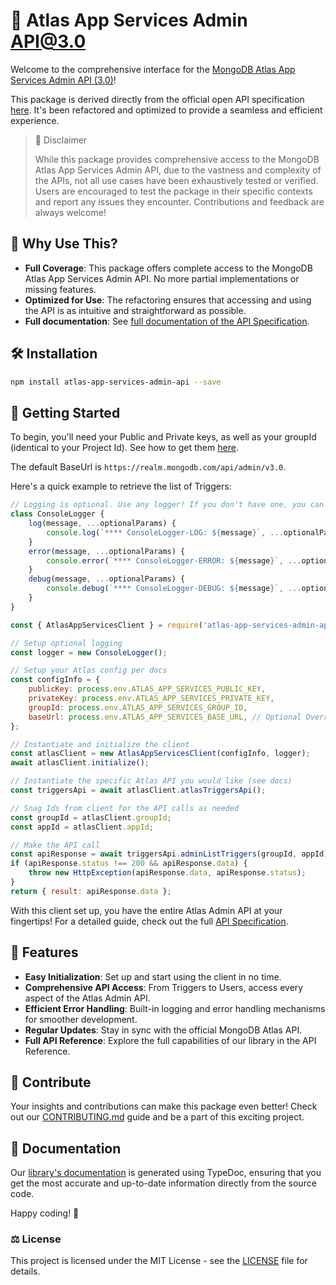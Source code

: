 # 🎉 Atlas App Services Admin API@3.0

Welcome to the comprehensive interface for the [MongoDB Atlas App Services Admin API (3.0)](https://www.mongodb.com/docs/atlas/app-services/admin/api/v3/)!

This package is derived directly from the official open API specification [here](blob:https://www.mongodb.com/78fd1eaa-8b75-4f59-b462-043187294fd5). It's been refactored and optimized to provide a seamless and efficient experience.

> 🚨 Disclaimer
>
> While this package provides comprehensive access to the MongoDB Atlas App Services Admin API, due to the vastness and complexity of the APIs, not all use cases have been exhaustively tested or verified. Users are encouraged to test the package in their specific contexts and report any issues they encounter. Contributions and feedback are always welcome!

## 🌟 Why Use This?

- **Full Coverage**: This package offers complete access to the MongoDB Atlas App Services Admin API. No more partial implementations or missing features.
- **Optimized for Use**: The refactoring ensures that accessing and using the API is as intuitive and straightforward as possible.
- **Full documentation**: See [full documentation of the API Specification](https://gfay63.github.io/atlas-app-services-admin-api/).

## 🛠 Installation

```sh
npm install atlas-app-services-admin-api --save
```

## 🚀 Getting Started

To begin, you'll need your Public and Private keys, as well as your groupId (identical to your Project Id). See how to get them [here](https://www.mongodb.com/docs/atlas/app-services/admin/api/v3/).

The default BaseUrl is `https://realm.mongodb.com/api/admin/v3.0`.

Here's a quick example to retrieve the list of Triggers:

```javascript
// Logging is optional. Use any logger! If you don't have one, you can map the console:
class ConsoleLogger {
    log(message, ...optionalParams) {
        console.log(`**** ConsoleLogger-LOG: ${message}`, ...optionalParams);
    }
    error(message, ...optionalParams) {
        console.error(`**** ConsoleLogger-ERROR: ${message}`, ...optionalParams);
    }
    debug(message, ...optionalParams) {
        console.debug(`**** ConsoleLogger-DEBUG: ${message}`, ...optionalParams);
    }
}

const { AtlasAppServicesClient } = require('atlas-app-services-admin-api');

// Setup optional logging
const logger = new ConsoleLogger();

// Setup your Atlas config per docs
const configInfo = {
    publicKey: process.env.ATLAS_APP_SERVICES_PUBLIC_KEY,
    privateKey: process.env.ATLAS_APP_SERVICES_PRIVATE_KEY,
    groupId: process.env.ATLAS_APP_SERVICES_GROUP_ID,
    baseUrl: process.env.ATLAS_APP_SERVICES_BASE_URL, // Optional Override
};

// Instantiate and initialize the client
const atlasClient = new AtlasAppServicesClient(configInfo, logger);
await atlasClient.initialize();

// Instantiate the specific Atlas API you would like (see docs)
const triggersApi = await atlasClient.atlasTriggersApi();

// Snag Ids from client for the API calls as needed
const groupId = atlasClient.groupId;
const appId = atlasClient.appId;

// Make the API call
const apiResponse = await triggersApi.adminListTriggers(groupId, appId);
if (apiResponse.status !== 200 && apiResponse.data) {
    throw new HttpException(apiResponse.data, apiResponse.status);
}
return { result: apiResponse.data };
```

With this client set up, you have the entire Atlas Admin API at your fingertips! For a detailed guide, check out the full [API Specification](https://gfay63.github.io/atlas-app-services-admin-api/).

## 📌 Features

- **Easy Initialization**: Set up and start using the client in no time.
- **Comprehensive API Access**: From Triggers to Users, access every aspect of the Atlas Admin API.
- **Efficient Error Handling**: Built-in logging and error handling mechanisms for smoother development.
- **Regular Updates**: Stay in sync with the official MongoDB Atlas API.
- **Full API Reference**: Explore the full capabilities of our library in the API Reference.

## 🤝 Contribute

Your insights and contributions can make this package even better! Check out our [CONTRIBUTING.md](./CONTRIBUTING.md) guide and be a part of this exciting project.

## 📖 Documentation

Our [library's documentation](https://gfay63.github.io/atlas-app-services-admin-api/) is generated using TypeDoc, ensuring that you get the most accurate and up-to-date information directly from the source code.

Happy coding! 🎉

### ⚖️ License

This project is licensed under the MIT License - see the [LICENSE](./LICENSE) file for details.
